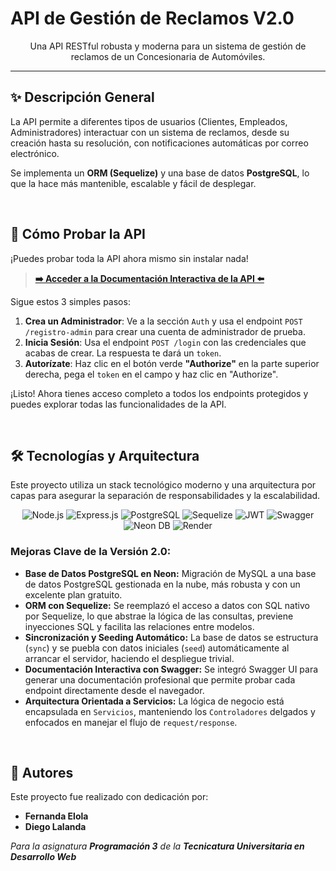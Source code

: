 # API de Gestión de Reclamos V2.0

<p align="center">
  Una API RESTful robusta y moderna para un sistema de gestión de reclamos de un Concesionaria de Automóviles.
</p>

---

## ✨ Descripción General

La API permite a diferentes tipos de usuarios (Clientes, Empleados, Administradores) interactuar con un sistema de reclamos, desde su creación hasta su resolución, con notificaciones automáticas por correo electrónico.

Se implementa un **ORM (Sequelize)** y una base de datos **PostgreSQL**, lo que la hace más mantenible, escalable y fácil de desplegar.

<br>

## 🚀 Cómo Probar la API

¡Puedes probar toda la API ahora mismo sin instalar nada!

> **[➡️ Acceder a la Documentación Interactiva de la API ⬅️](https://api-reclamos-prog3.onrender.com/api/v1/api-docs)** 

Sigue estos 3 simples pasos:

1.  **Crea un Administrador**: Ve a la sección `Auth` y usa el endpoint `POST /registro-admin` para crear una cuenta de administrador de prueba.
2.  **Inicia Sesión**: Usa el endpoint `POST /login` con las credenciales que acabas de crear. La respuesta te dará un `token`.
3.  **Autorízate**: Haz clic en el botón verde **"Authorize"** en la parte superior derecha, pega el `token` en el campo y haz clic en "Authorize".

¡Listo! Ahora tienes acceso completo a todos los endpoints protegidos y puedes explorar todas las funcionalidades de la API.

<br>

## 🛠️ Tecnologías y Arquitectura

Este proyecto utiliza un stack tecnológico moderno y una arquitectura por capas para asegurar la separación de responsabilidades y la escalabilidad.

<p align="center">
  <img src="https://img.shields.io/badge/Node.js-339933?style=for-the-badge&logo=nodedotjs&logoColor=white" alt="Node.js"/>
  <img src="https://img.shields.io/badge/Express.js-000000?style=for-the-badge&logo=express&logoColor=white" alt="Express.js"/>
  <img src="https://img.shields.io/badge/PostgreSQL-4169E1?style=for-the-badge&logo=postgresql&logoColor=white" alt="PostgreSQL"/>
  <img src="https://img.shields.io/badge/Sequelize-52B0E7?style=for-the-badge&logo=sequelize&logoColor=white" alt="Sequelize"/>
  <img src="https://img.shields.io/badge/JWT-000000?style=for-the-badge&logo=jsonwebtokens&logoColor=white" alt="JWT"/>
  <img src="https://img.shields.io/badge/Swagger-85EA2D?style=for-the-badge&logo=swagger&logoColor=black" alt="Swagger"/>
  <img src="https://img.shields.io/badge/Neon-05a582?style=for-the-badge&logo=neon&logoColor=white" alt="Neon DB"/>
  <img src="https://img.shields.io/badge/Render-46E3B7?style=for-the-badge&logo=render&logoColor=black" alt="Render"/>
</p>

### Mejoras Clave de la Versión 2.0:
*   **Base de Datos PostgreSQL en Neon:** Migración de MySQL a una base de datos PostgreSQL gestionada en la nube, más robusta y con un excelente plan gratuito.
*   **ORM con Sequelize:** Se reemplazó el acceso a datos con SQL nativo por Sequelize, lo que abstrae la lógica de las consultas, previene inyecciones SQL y facilita las relaciones entre modelos.
*   **Sincronización y Seeding Automático:** La base de datos se estructura (`sync`) y se puebla con datos iniciales (`seed`) automáticamente al arrancar el servidor, haciendo el despliegue trivial.
*   **Documentación Interactiva con Swagger:** Se integró Swagger UI para generar una documentación profesional que permite probar cada endpoint directamente desde el navegador.
*   **Arquitectura Orientada a Servicios:** La lógica de negocio está encapsulada en `Servicios`, manteniendo los `Controladores` delgados y enfocados en manejar el flujo de `request/response`.

<br>

## 👥 Autores

Este proyecto fue realizado con dedicación por:

*   **Fernanda Elola**
*   **Diego Lalanda**

*Para la asignatura **Programación 3** de la **Tecnicatura Universitaria en Desarrollo Web***